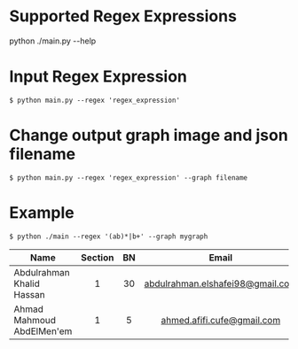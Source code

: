 # Supported Regex Expressions
python ./main.py --help

# Input Regex Expression
```
$ python main.py --regex 'regex_expression'
```

# Change output graph image and json filename
```
$ python main.py --regex 'regex_expression' --graph filename
```
# Example
```$ python ./main --regex '(ab)*|b+' --graph mygraph```

<center>
  
| Name                                |    Section      |    BN      |              Email               |
| ----------------------------------- | :-------------: | :--------: | :------------------------------: |
| Abdulrahman Khalid Hassan           |       1         |    30      | abdulrahman.elshafei98@gmail.com |
| Ahmad Mahmoud AbdElMen'em           |       1         |    5       |   ahmed.afifi.cufe@gmail.com     |

</center>
